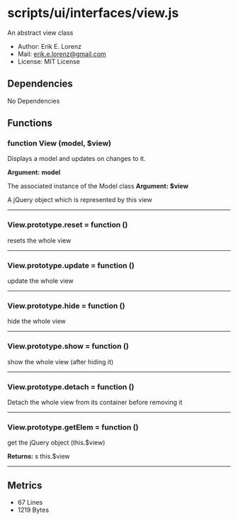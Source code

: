 # scripts/ui/interfaces/view.js


An abstract view class

* Author: Erik E. Lorenz 
* Mail: <erik.e.lorenz@gmail.com>
* License: MIT License


## Dependencies

No Dependencies

## Functions

###   function View (model, $view)
Displays a model and updates on changes to it.

**Argument:** **model**

The associated instance of the Model class
**Argument:** **$view**

A jQuery object which is represented by this view

---


###   View.prototype.reset = function ()
resets the whole view

---


###   View.prototype.update = function ()
update the whole view

---


###   View.prototype.hide = function ()
hide the whole view

---


###   View.prototype.show = function ()
show the whole view (after hiding it)

---


###   View.prototype.detach = function ()
Detach the whole view from its container before removing it

---


###   View.prototype.getElem = function ()
get the jQuery object (this.$view)


**Returns:** s this.$view

---

## Metrics

* 67 Lines
* 1219 Bytes

